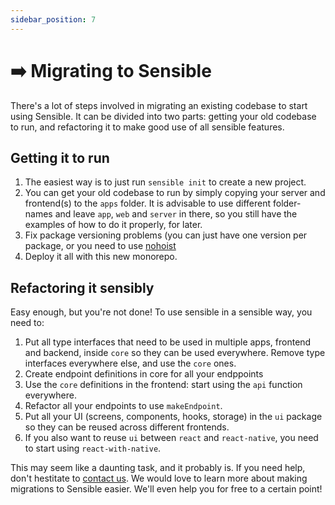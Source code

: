 ```yaml
---
sidebar_position: 7
---
```


# ➡️ Migrating to Sensible

There's a lot of steps involved in migrating an existing codebase to start using Sensible. It can be divided into two parts: getting your old codebase to run, and refactoring it to make good use of all sensible features.

## Getting it to run

1. The easiest way is to just run `sensible init` to create a new project.
2. You can get your old codebase to run by simply copying your server and frontend(s) to the `apps` folder. It is advisable to use different folder-names and leave `app`, `web` and `server` in there, so you still have the examples of how to do it properly, for later.
3. Fix package versioning problems (you can just have one version per package, or you need to use [nohoist](https://classic.yarnpkg.com/blog/2018/02/15/nohoist/])
4. Deploy it all with this new monorepo.

## Refactoring it sensibly

Easy enough, but you're not done! To use sensible in a sensible way, you need to:

1. Put all type interfaces that need to be used in multiple apps, frontend and backend, inside `core` so they can be used everywhere. Remove type interfaces everywhere else, and use the `core` ones.
2. Create endpoint definitions in core for all your endppoints
3. Use the `core` definitions in the frontend: start using the `api` function everywhere.
4. Refactor all your endpoints to use `makeEndpoint`.
5. Put all your UI (screens, components, hooks, storage) in the `ui` package so they can be reused across different frontends.
6. If you also want to reuse `ui` between `react` and `react-native`, you need to start using `react-with-native`.

This may seem like a daunting task, and it probably is. If you need help, don't hestitate to [contact us](mailto:info@codefromanywhere.com). We would love to learn more about making migrations to Sensible easier. We'll even help you for free to a certain point!
